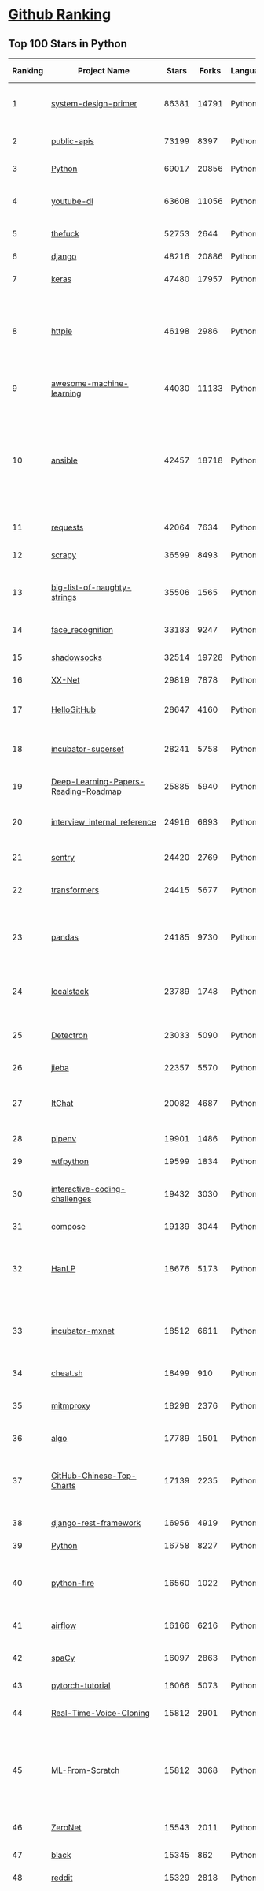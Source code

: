 [Github Ranking](../README.md)
==========

## Top 100 Stars in Python

| Ranking | Project Name | Stars | Forks | Language | Open Issues | Description | Last Commit |
| ------- | ------------ | ----- | ----- | -------- | ----------- | ----------- | ----------- |
| 1 | [system-design-primer](https://github.com/donnemartin/system-design-primer) | 86381 | 14791 | Python | 140 | Learn how to design large-scale systems. Prep for the system design interview.  Includes Anki flashcards. | 2020-03-30T00:40:51Z |
| 2 | [public-apis](https://github.com/public-apis/public-apis) | 73199 | 8397 | Python | 91 | A collective list of free APIs for use in software and web development. | 2020-04-01T05:37:28Z |
| 3 | [Python](https://github.com/TheAlgorithms/Python) | 69017 | 20856 | Python | 23 | All Algorithms implemented in Python | 2020-04-01T04:41:56Z |
| 4 | [youtube-dl](https://github.com/ytdl-org/youtube-dl) | 63608 | 11056 | Python | 3294 | Command-line program to download videos from YouTube.com and other video sites | 2020-04-01T01:16:42Z |
| 5 | [thefuck](https://github.com/nvbn/thefuck) | 52753 | 2644 | Python | 221 | Magnificent app which corrects your previous console command. | 2020-03-30T15:09:50Z |
| 6 | [django](https://github.com/django/django) | 48216 | 20886 | Python | 216 | The Web framework for perfectionists with deadlines. | 2020-04-01T10:55:43Z |
| 7 | [keras](https://github.com/keras-team/keras) | 47480 | 17957 | Python | 2966 | Deep Learning for humans | 2020-03-20T02:49:46Z |
| 8 | [httpie](https://github.com/jakubroztocil/httpie) | 46198 | 2986 | Python | 165 | As easy as HTTPie /aitch-tee-tee-pie/  🥧 Modern command line HTTP client – user-friendly curl alternative with intuitive UI, JSON support, syntax highlighting, wget-like downloads, extensions, etc.  https://twitter.com/clihttp | 2020-03-29T00:09:05Z |
| 9 | [awesome-machine-learning](https://github.com/josephmisiti/awesome-machine-learning) | 44030 | 11133 | Python | 6 | A curated list of awesome Machine Learning frameworks, libraries and software. | 2020-04-01T01:02:12Z |
| 10 | [ansible](https://github.com/ansible/ansible) | 42457 | 18718 | Python | 6174 | Ansible is a radically simple IT automation platform that makes your applications and systems easier to deploy. Avoid writing scripts or custom code to deploy and update your applications — automate in a language that approaches plain English, using SSH, with no agents to install on remote systems. https://docs.ansible.com/ansible/ | 2020-04-01T09:31:39Z |
| 11 | [requests](https://github.com/psf/requests) | 42064 | 7634 | Python | 277 | A simple, yet elegant HTTP library. | 2020-03-31T02:15:27Z |
| 12 | [scrapy](https://github.com/scrapy/scrapy) | 36599 | 8493 | Python | 736 | Scrapy, a fast high-level web crawling & scraping framework for Python. | 2020-03-31T18:32:46Z |
| 13 | [big-list-of-naughty-strings](https://github.com/minimaxir/big-list-of-naughty-strings) | 35506 | 1565 | Python | 63 | The Big List of Naughty Strings is a list of strings which have a high probability of causing issues when used as user-input data. | 2020-03-14T17:30:37Z |
| 14 | [face_recognition](https://github.com/ageitgey/face_recognition) | 33183 | 9247 | Python | 458 | The world's simplest facial recognition api for Python and the command line | 2020-03-20T04:45:10Z |
| 15 | [shadowsocks](https://github.com/shadowsocks/shadowsocks) | 32514 | 19728 | Python | 449 | None | 2019-11-06T02:01:03Z |
| 16 | [XX-Net](https://github.com/XX-net/XX-Net) | 29819 | 7878 | Python | 7418 | a web proxy tool | 2020-03-30T08:46:48Z |
| 17 | [HelloGitHub](https://github.com/521xueweihan/HelloGitHub) | 28647 | 4160 | Python | 6 | :octocat: Find pearls on open-source seashore 分享 GitHub 上有趣、入门级的开源项目 | 2020-03-30T03:59:36Z |
| 18 | [incubator-superset](https://github.com/apache/incubator-superset) | 28241 | 5758 | Python | 251 | Apache Superset (incubating) is a modern, enterprise-ready business intelligence web application | 2020-04-01T02:43:43Z |
| 19 | [Deep-Learning-Papers-Reading-Roadmap](https://github.com/floodsung/Deep-Learning-Papers-Reading-Roadmap) | 25885 | 5940 | Python | 75 | Deep Learning papers reading roadmap for anyone who are eager to learn this amazing tech! | 2019-11-27T15:21:37Z |
| 20 | [interview_internal_reference](https://github.com/0voice/interview_internal_reference) | 24916 | 6893 | Python | 17 | 2019年最新总结，阿里，腾讯，百度，美团，头条等技术面试题目，以及答案，专家出题人分析汇总。 | 2020-03-18T03:01:45Z |
| 21 | [sentry](https://github.com/getsentry/sentry) | 24420 | 2769 | Python | 1028 | Sentry is cross-platform application monitoring, with a focus on error reporting. | 2020-04-01T09:57:35Z |
| 22 | [transformers](https://github.com/huggingface/transformers) | 24415 | 5677 | Python | 414 | 🤗 Transformers: State-of-the-art Natural Language Processing for TensorFlow 2.0 and PyTorch. | 2020-04-01T09:28:13Z |
| 23 | [pandas](https://github.com/pandas-dev/pandas) | 24185 | 9730 | Python | 3495 | Flexible and powerful data analysis / manipulation library for Python, providing labeled data structures similar to R data.frame objects, statistical functions, and much more | 2020-04-01T09:33:42Z |
| 24 | [localstack](https://github.com/localstack/localstack) | 23789 | 1748 | Python | 264 | 💻  A fully functional local AWS cloud stack. Develop and test your cloud & Serverless apps offline! | 2020-04-01T06:22:32Z |
| 25 | [Detectron](https://github.com/facebookresearch/Detectron) | 23033 | 5090 | Python | 301 | FAIR's research platform for object detection research, implementing popular algorithms like Mask R-CNN and RetinaNet. | 2020-01-22T07:51:43Z |
| 26 | [jieba](https://github.com/fxsjy/jieba) | 22357 | 5570 | Python | 533 | 结巴中文分词 | 2020-02-18T14:47:58Z |
| 27 | [ItChat](https://github.com/littlecodersh/ItChat) | 20082 | 4687 | Python | 217 | A complete and graceful API for Wechat. 微信个人号接口、微信机器人及命令行微信，三十行即可自定义个人号机器人。 | 2020-03-19T09:22:31Z |
| 28 | [pipenv](https://github.com/pypa/pipenv) | 19901 | 1486 | Python | 397 |  Python Development Workflow for Humans. | 2020-04-01T05:36:49Z |
| 29 | [wtfpython](https://github.com/satwikkansal/wtfpython) | 19599 | 1834 | Python | 26 | Do you think you know Python? | 2020-03-25T17:10:44Z |
| 30 | [interactive-coding-challenges](https://github.com/donnemartin/interactive-coding-challenges) | 19432 | 3030 | Python | 54 | 120+ interactive Python coding interview challenges (algorithms and data structures).  Includes Anki flashcards. | 2019-10-22T16:06:47Z |
| 31 | [compose](https://github.com/docker/compose) | 19139 | 3044 | Python | 327 | Define and run multi-container applications with Docker | 2020-03-31T13:13:56Z |
| 32 | [HanLP](https://github.com/hankcs/HanLP) | 18676 | 5173 | Python | 7 | 中文分词 词性标注 命名实体识别 依存句法分析 语义依存分析 新词发现 关键词短语提取 自动摘要 文本分类聚类 拼音简繁转换 自然语言处理 | 2020-03-16T14:41:00Z |
| 33 | [incubator-mxnet](https://github.com/apache/incubator-mxnet) | 18512 | 6611 | Python | 1846 | Lightweight, Portable, Flexible Distributed/Mobile Deep Learning with Dynamic, Mutation-aware Dataflow Dep Scheduler; for Python, R, Julia, Scala, Go, Javascript and more | 2020-04-01T10:48:44Z |
| 34 | [cheat.sh](https://github.com/chubin/cheat.sh) | 18499 | 910 | Python | 60 | the only cheat sheet you need | 2020-03-30T14:34:58Z |
| 35 | [mitmproxy](https://github.com/mitmproxy/mitmproxy) | 18298 | 2376 | Python | 270 | An interactive TLS-capable intercepting HTTP proxy for penetration testers and software developers. | 2020-03-31T04:38:20Z |
| 36 | [algo](https://github.com/trailofbits/algo) | 17789 | 1501 | Python | 71 | Set up a personal VPN in the cloud | 2020-03-12T20:10:44Z |
| 37 | [GitHub-Chinese-Top-Charts](https://github.com/kon9chunkit/GitHub-Chinese-Top-Charts) | 17139 | 2235 | Python | 58 | :cn: GitHub中文排行榜，帮助你发现高分优秀中文项目、更高效地吸收国人的优秀经验成果；榜单每周更新一次，敬请关注！（武汉加油！中国加油！世界加油！） | 2020-03-23T01:33:15Z |
| 38 | [django-rest-framework](https://github.com/encode/django-rest-framework) | 16956 | 4919 | Python | 245 | Web APIs for Django. 🎸 | 2020-03-31T13:53:34Z |
| 39 | [Python](https://github.com/geekcomputers/Python) | 16758 | 8227 | Python | 107 | My Python Examples | 2020-03-25T20:45:23Z |
| 40 | [python-fire](https://github.com/google/python-fire) | 16560 | 1022 | Python | 52 | Python Fire is a library for automatically generating command line interfaces (CLIs) from absolutely any Python object. | 2020-03-24T17:06:44Z |
| 41 | [airflow](https://github.com/apache/airflow) | 16166 | 6216 | Python | 211 | Apache Airflow - A platform to programmatically author, schedule, and monitor workflows | 2020-04-01T10:53:40Z |
| 42 | [spaCy](https://github.com/explosion/spaCy) | 16097 | 2863 | Python | 192 | 💫 Industrial-strength Natural Language Processing (NLP) with Python and Cython | 2020-04-01T08:30:50Z |
| 43 | [pytorch-tutorial](https://github.com/yunjey/pytorch-tutorial) | 16066 | 5073 | Python | 58 | PyTorch Tutorial for Deep Learning Researchers | 2020-03-04T13:50:10Z |
| 44 | [Real-Time-Voice-Cloning](https://github.com/CorentinJ/Real-Time-Voice-Cloning) | 15812 | 2901 | Python | 128 | Clone a voice in 5 seconds to generate arbitrary speech in real-time | 2020-03-31T23:42:41Z |
| 45 | [ML-From-Scratch](https://github.com/eriklindernoren/ML-From-Scratch) | 15812 | 3068 | Python | 29 | Machine Learning From Scratch. Bare bones NumPy implementations of machine learning models and algorithms with a focus on accessibility. Aims to cover everything from linear regression to deep learning. | 2020-01-29T17:50:42Z |
| 46 | [ZeroNet](https://github.com/HelloZeroNet/ZeroNet) | 15543 | 2011 | Python | 634 | ZeroNet - Decentralized websites using Bitcoin crypto and BitTorrent network | 2020-03-30T22:48:30Z |
| 47 | [black](https://github.com/psf/black) | 15345 | 862 | Python | 280 | The uncompromising Python code formatter | 2020-03-30T20:27:59Z |
| 48 | [reddit](https://github.com/reddit-archive/reddit) | 15329 | 2818 | Python | 304 | historical code from reddit.com | 2017-10-17T19:57:07Z |
| 49 | [hosts](https://github.com/StevenBlack/hosts) | 14906 | 1335 | Python | 41 | Extending and consolidating hosts files from several well-curated sources like adaway.org, mvps.org, malwaredomainlist.com, someonewhocares.org, and potentially others.  You can optionally invoke extensions to block additional sites by category.  | 2020-04-01T06:54:43Z |
| 50 | [magenta](https://github.com/tensorflow/magenta) | 14825 | 3020 | Python | 241 | Magenta: Music and Art Generation with Machine Intelligence | 2020-03-31T17:08:32Z |
| 51 | [celery](https://github.com/celery/celery) | 14710 | 3647 | Python | 417 | Distributed Task Queue (development branch) | 2020-04-01T08:46:46Z |
| 52 | [algo](https://github.com/wangzheng0822/algo) | 14339 | 4479 | Python | 98 | 数据结构和算法必知必会的50个代码实现 | 2020-03-29T02:11:07Z |
| 53 | [pyspider](https://github.com/binux/pyspider) | 14213 | 3463 | Python | 269 | A Powerful Spider(Web Crawler) System in Python. | 2020-02-29T20:14:01Z |
| 54 | [TensorFlow-Course](https://github.com/machinelearningmindset/TensorFlow-Course) | 14207 | 2845 | Python | 0 | Simple and ready-to-use tutorials for TensorFlow  | 2020-03-17T02:14:13Z |
| 55 | [ipython](https://github.com/ipython/ipython) | 14097 | 3984 | Python | 1302 | Official repository for IPython itself. Other repos in the IPython organization contain things like the website, documentation builds, etc. | 2020-03-30T18:22:11Z |
| 56 | [wechat_jump_game](https://github.com/wangshub/wechat_jump_game) | 13916 | 4631 | Python | 30 | 微信《跳一跳》Python 辅助 | 2020-01-28T22:11:05Z |
| 57 | [tqdm](https://github.com/tqdm/tqdm) | 13886 | 715 | Python | 243 | A Fast, Extensible Progress Bar for Python and CLI | 2020-03-31T22:09:00Z |
| 58 | [Awesome-Linux-Software](https://github.com/luong-komorebi/Awesome-Linux-Software) | 13753 | 1412 | Python | 15 | A list of awesome applications, software, tools and other materials for Linux distros.  | 2020-04-01T07:22:39Z |
| 59 | [sanic](https://github.com/huge-success/sanic) | 13630 | 1266 | Python | 75 | Async Python 3.6+ web server/framework \| Build fast. Run fast. | 2020-04-01T10:32:29Z |
| 60 | [PayloadsAllTheThings](https://github.com/swisskyrepo/PayloadsAllTheThings) | 13548 | 4244 | Python | 15 | A list of useful payloads and bypass for Web Application Security and Pentest/CTF | 2020-04-01T10:24:38Z |
| 61 | [PySnooper](https://github.com/cool-RR/PySnooper) | 13349 | 838 | Python | 13 | Never use print for debugging again | 2019-12-14T13:35:08Z |
| 62 | [DeepFaceLab](https://github.com/iperov/DeepFaceLab) | 13205 | 3056 | Python | 37 | DeepFaceLab is the leading software for creating deepfakes. | 2020-03-30T15:46:25Z |
| 63 | [bitcoinbook](https://github.com/bitcoinbook/bitcoinbook) | 13122 | 3826 | Python | 87 | Mastering Bitcoin 2nd Edition - Programming the Open Blockchain | 2020-03-02T10:11:48Z |
| 64 | [bokeh](https://github.com/bokeh/bokeh) | 13104 | 3329 | Python | 490 | Interactive Data Visualization in the browser, from  Python | 2020-04-01T02:04:01Z |
| 65 | [luigi](https://github.com/spotify/luigi) | 13093 | 2106 | Python | 64 | Luigi is a Python module that helps you build complex pipelines of batch jobs. It handles dependency resolution, workflow management, visualization etc. It also comes with Hadoop support built in.  | 2020-03-30T18:32:38Z |
| 66 | [nginx-proxy](https://github.com/nginx-proxy/nginx-proxy) | 12819 | 2325 | Python | 589 | Automated nginx proxy for Docker containers using docker-gen | 2020-03-25T20:27:03Z |
| 67 | [examples](https://github.com/pytorch/examples) | 12388 | 5829 | Python | 245 | A set of examples around pytorch in Vision, Text, Reinforcement Learning, etc. | 2020-03-26T17:30:05Z |
| 68 | [locust](https://github.com/locustio/locust) | 12367 | 1760 | Python | 50 | Scalable user load testing tool written in Python | 2020-04-01T10:58:54Z |
| 69 | [CheatSheetSeries](https://github.com/OWASP/CheatSheetSeries) | 12301 | 1739 | Python | 45 | The OWASP Cheat Sheet Series was created to provide a concise collection of high value information on specific application security topics. | 2020-03-30T20:33:33Z |
| 70 | [python-cheatsheet](https://github.com/gto76/python-cheatsheet) | 12231 | 2447 | Python | 7 | Comprehensive Python Cheatsheet | 2020-03-25T05:49:14Z |
| 71 | [wxpy](https://github.com/youfou/wxpy) | 11998 | 2125 | Python | 294 | 微信机器人 / 可能是最优雅的微信个人号 API ✨✨ | 2019-07-14T17:59:47Z |
| 72 | [fastapi](https://github.com/tiangolo/fastapi) | 11890 | 733 | Python | 209 | FastAPI framework, high performance, easy to learn, fast to code, ready for production | 2020-04-01T05:22:41Z |
| 73 | [pytorch-CycleGAN-and-pix2pix](https://github.com/junyanz/pytorch-CycleGAN-and-pix2pix) | 11408 | 3324 | Python | 189 | Image-to-Image Translation in PyTorch | 2020-04-01T06:47:58Z |
| 74 | [gpt-2](https://github.com/openai/gpt-2) | 11344 | 2749 | Python | 93 | Code for the paper "Language Models are Unsupervised Multitask Learners" | 2020-02-18T00:22:20Z |
| 75 | [awesome-python-login-model](https://github.com/Kr1s77/awesome-python-login-model) | 11299 | 2403 | Python | 69 | 😮python模拟登陆一些大型网站，还有一些简单的爬虫，希望对你们有所帮助❤️，如果喜欢记得给个star哦🌟 | 2019-11-24T15:08:59Z |
| 76 | [dash](https://github.com/plotly/dash) | 11280 | 1155 | Python | 303 | Analytical Web Apps for Python & R. No JavaScript Required. | 2020-04-01T09:57:05Z |
| 77 | [py12306](https://github.com/pjialin/py12306) | 11154 | 2975 | Python | 104 | 🚂 12306 购票助手，支持集群，多账号，多任务购票以及 Web 页面管理  | 2020-01-10T12:56:21Z |
| 78 | [matplotlib](https://github.com/matplotlib/matplotlib) | 11130 | 4919 | Python | 1623 | matplotlib: plotting with Python | 2020-04-01T09:16:45Z |
| 79 | [material-theme](https://github.com/equinusocio/material-theme) | 11062 | 799 | Python | 3 | Material Theme, the most epic theme for Sublime Text 3 by Mattia Astorino | 2019-08-20T19:59:53Z |
| 80 | [ray](https://github.com/ray-project/ray) | 10954 | 1632 | Python | 872 | A fast and simple framework for building and running distributed applications. Ray is packaged with RLlib, a scalable reinforcement learning library, and Tune, a scalable hyperparameter tuning library. | 2020-04-01T10:41:52Z |
| 81 | [cascadia-code](https://github.com/microsoft/cascadia-code) | 10785 | 296 | Python | 48 | This is a fun, new monospaced font that includes programming ligatures and is designed to enhance the modern look and feel of the Windows Terminal. | 2019-12-30T08:19:21Z |
| 82 | [requests-html](https://github.com/psf/requests-html) | 10772 | 684 | Python | 111 | Pythonic HTML Parsing for Humans™ | 2020-03-26T13:58:59Z |
| 83 | [salt](https://github.com/saltstack/salt) | 10737 | 4810 | Python | 1967 | Software to automate the management and configuration of any infrastructure or application at scale. Get access to the Salt software package repository here:  | 2020-04-01T10:50:49Z |
| 84 | [spleeter](https://github.com/deezer/spleeter) | 10704 | 973 | Python | 59 | Deezer source separation library including pretrained models. | 2020-03-30T23:00:22Z |
| 85 | [gensim](https://github.com/RaRe-Technologies/gensim) | 10602 | 3711 | Python | 302 | Topic Modelling for Humans | 2020-03-30T16:25:23Z |
| 86 | [prophet](https://github.com/facebook/prophet) | 10467 | 2819 | Python | 82 | Tool for producing high quality forecasts for time series data that has multiple seasonality with linear or non-linear growth. | 2020-03-27T15:03:23Z |
| 87 | [Zappa](https://github.com/Miserlou/Zappa) | 10409 | 1151 | Python | 601 | Serverless Python | 2020-03-28T06:24:48Z |
| 88 | [facenet](https://github.com/davidsandberg/facenet) | 10287 | 4172 | Python | 477 | Face recognition using Tensorflow | 2020-02-24T08:50:57Z |
| 89 | [python-spider](https://github.com/Jack-Cherish/python-spider) | 10267 | 4101 | Python | 0 | :rainbow:Python3网络爬虫实战 | 2020-03-29T13:20:53Z |
| 90 | [wttr.in](https://github.com/chubin/wttr.in) | 10217 | 546 | Python | 124 | :partly_sunny: The right way to check the weather | 2020-03-31T19:22:03Z |
| 91 | [awesome-algorithm](https://github.com/apachecn/awesome-algorithm) | 10190 | 2153 | Python | 2 | 项目永久冻结，迁移至新地址： | 2019-07-17T07:48:02Z |
| 92 | [FastPhotoStyle](https://github.com/NVIDIA/FastPhotoStyle) | 10168 | 1068 | Python | 45 | Style transfer, deep learning, feature transform | 2019-05-14T09:40:36Z |
| 93 | [neural-enhance](https://github.com/alexjc/neural-enhance) | 10040 | 1141 | Python | 135 | Super Resolution for images using deep learning. | 2019-09-08T11:05:35Z |
| 94 | [wtfpython-cn](https://github.com/leisurelicht/wtfpython-cn) | 10026 | 1818 | Python | 5 | wtfpython的中文翻译/施工结束/ 能力有限，欢迎帮我改进翻译 | 2019-12-26T07:25:57Z |
| 95 | [tensor2tensor](https://github.com/tensorflow/tensor2tensor) | 9759 | 2519 | Python | 506 | Library of deep learning models and datasets designed to make deep learning more accessible and accelerate ML research. | 2020-03-24T03:52:42Z |
| 96 | [jupyter](https://github.com/jupyter/jupyter) | 9740 | 2301 | Python | 167 | Jupyter metapackage for installation, docs and chat | 2020-03-24T18:56:36Z |
| 97 | [ChatterBot](https://github.com/gunthercox/ChatterBot) | 9730 | 3354 | Python | 209 | ChatterBot is a machine learning, conversational dialog engine for creating chat bots | 2020-03-23T04:42:27Z |
| 98 | [mackup](https://github.com/lra/mackup) | 9719 | 770 | Python | 306 | Keep your application settings in sync (OS X/Linux) | 2020-03-31T05:39:25Z |
| 99 | [baselines](https://github.com/openai/baselines) | 9551 | 3237 | Python | 408 | OpenAI Baselines: high-quality implementations of reinforcement learning algorithms | 2020-03-31T07:08:30Z |
| 100 | [faker](https://github.com/joke2k/faker) | 9518 | 1118 | Python | 97 | Faker is a Python package that generates fake data for you. | 2020-03-31T22:38:25Z |

